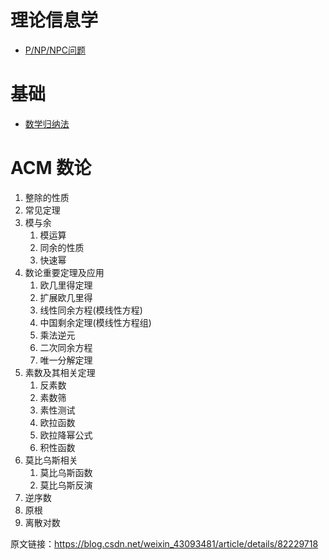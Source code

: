 # 理论信息学
* [P/NP/NPC问题](./P%20vs%20NP%20vs%20NPC.md)  
  
# 基础
* [数学归纳法](./Mathematical%20Induction.md)
  
# ACM 数论
1. 整除的性质
2. 常见定理
3. 模与余
    1. 模运算
    2. 同余的性质
    3. 快速幂
4. 数论重要定理及应用
    1. 欧几里得定理
    2. 扩展欧几里得
    3. 线性同余方程(模线性方程)
    4. 中国剩余定理(模线性方程组)
    5. 乘法逆元
    6. 二次同余方程
    7. 唯一分解定理
5. 素数及其相关定理
    1. 反素数
    2. 素数筛
    3. 素性测试
    4. 欧拉函数
    5. 欧拉降幂公式
    6. 积性函数
6. 莫比乌斯相关
    1. 莫比乌斯函数
    2. 莫比乌斯反演
7. 逆序数
8. 原根
9. 离散对数
  
原文链接：https://blog.csdn.net/weixin_43093481/article/details/82229718  
